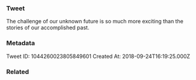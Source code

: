 ### Tweet
The challenge of our unknown future is so much more exciting than the stories of our accomplished past.

### Metadata
Tweet ID: 1044260023805849601
Created At: 2018-09-24T16:19:25.000Z

### Related


